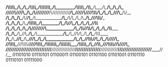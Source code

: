 










______/\\\\\\\\\\\___/\\\________/\\\_________/\\\\\\\\\___/\\\\\\\\\\\\\\\___/\\\_______________/\\\\\\\\\\\___/\\\\\_____/\\\___/\\\________/\\\___/\\\_______/\\\_        
 _____\/////\\\///___\/\\\_______\/\\\______/\\\////////___\/\\\///////////___\/\\\______________\/////\\\///___\/\\\\\\___\/\\\__\/\\\_______\/\\\__\///\\\___/\\\/__       
  _________\/\\\______\/\\\_______\/\\\____/\\\/____________\/\\\______________\/\\\__________________\/\\\______\/\\\/\\\__\/\\\__\/\\\_______\/\\\____\///\\\\\\/____      
   _________\/\\\______\/\\\_______\/\\\___/\\\______________\/\\\\\\\\\\\______\/\\\__________________\/\\\______\/\\\//\\\_\/\\\__\/\\\_______\/\\\______\//\\\\______     
    _________\/\\\______\/\\\_______\/\\\__\/\\\______________\/\\\///////_______\/\\\__________________\/\\\______\/\\\\//\\\\/\\\__\/\\\_______\/\\\_______\/\\\\______    
     _________\/\\\______\/\\\_______\/\\\__\//\\\_____________\/\\\______________\/\\\__________________\/\\\______\/\\\_\//\\\/\\\__\/\\\_______\/\\\_______/\\\\\\_____   
      __/\\\___\/\\\______\//\\\______/\\\____\///\\\___________\/\\\______________\/\\\__________________\/\\\______\/\\\__\//\\\\\\__\//\\\______/\\\______/\\\////\\\___  
       _\//\\\\\\\\\________\///\\\\\\\\\/_______\////\\\\\\\\\__\/\\\\\\\\\\\\\\\__\/\\\\\\\\\\\\\\\___/\\\\\\\\\\\__\/\\\___\//\\\\\___\///\\\\\\\\\/_____/\\\/___\///\\\_ 
        __\/////////___________\/////////____________\/////////___\///////////////___\///////////////___\///////////___\///_____\/////______\/////////______\///_______\///__
                                                                                             01101010 01110101 01100011 01100101 01101100 01101001 01101110 01110101 01111000 

        






